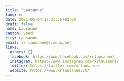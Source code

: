 ```yaml
---
title: "Lausanne"
lang: en
date: 2021-05-04T17:31:56+02:00
draft: false
name: Lausanne
canton: Vaud
city: Lausanne
email: xr-lausanne@riseup.net
links:
  others: []
  facebook: https://www.facebook.com/xrlausanne/
  instagram: https://www.instagram.com/xrlausanne/
  twitter: https://twitter.com/xrlausanne
  website: https://www.xrlausanne.ch/
---
```


